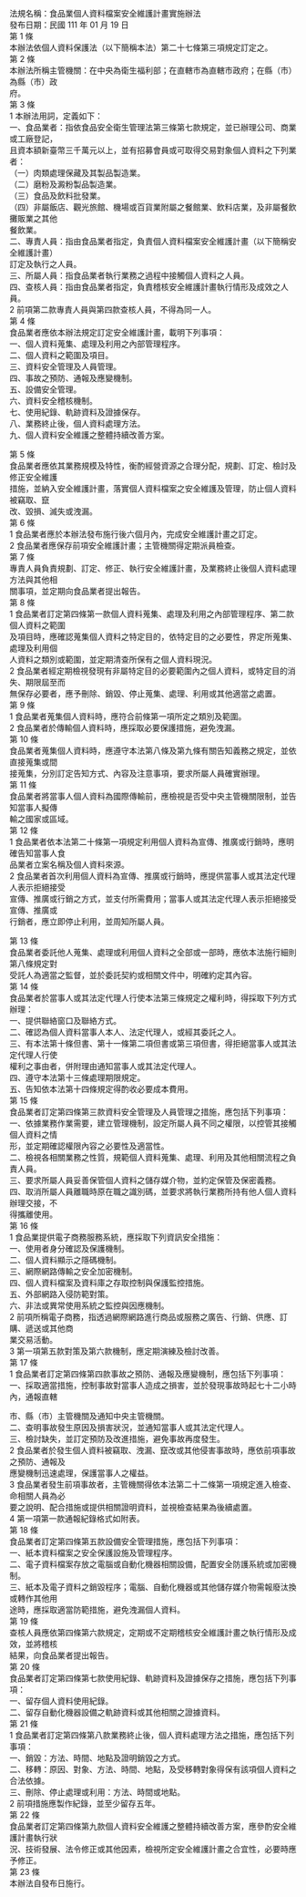 法規名稱：食品業個人資料檔案安全維護計畫實施辦法  
發布日期：民國 111 年 01 月 19 日  
第 1 條  
本辦法依個人資料保護法（以下簡稱本法）第二十七條第三項規定訂定之。  
第 2 條  
本辦法所稱主管機關：在中央為衛生福利部；在直轄市為直轄市政府；在縣（市）為縣（市）政  
府。  
第 3 條  
1 本辦法用詞，定義如下：  
一、食品業者：指依食品安全衛生管理法第三條第七款規定，並已辦理公司、商業或工廠登記，  
且資本額新臺幣三千萬元以上，並有招募會員或可取得交易對象個人資料之下列業者：  
（一）肉類處理保藏及其製品製造業。  
（二）磨粉及澱粉製品製造業。  
（三）食品及飲料批發業。  
（四）非屬飯店、觀光旅館、機場或百貨業附屬之餐館業、飲料店業，及非屬餐飲攤販業之其他  
餐飲業。  
二、專責人員：指由食品業者指定，負責個人資料檔案安全維護計畫（以下簡稱安全維護計畫）  
訂定及執行之人員。  
三、所屬人員：指食品業者執行業務之過程中接觸個人資料之人員。  
四、查核人員：指由食品業者指定，負責稽核安全維護計畫執行情形及成效之人員。  
2 前項第二款專責人員與第四款查核人員，不得為同一人。  
第 4 條  
食品業者應依本辦法規定訂定安全維護計畫，載明下列事項：  
一、個人資料蒐集、處理及利用之內部管理程序。  
二、個人資料之範圍及項目。  
三、資料安全管理及人員管理。  
四、事故之預防、通報及應變機制。  
五、設備安全管理。  
六、資料安全稽核機制。  
七、使用紀錄、軌跡資料及證據保存。  
八、業務終止後，個人資料處理方法。  
九、個人資料安全維護之整體持續改善方案。  


第 5 條  
食品業者應依其業務規模及特性，衡酌經營資源之合理分配，規劃、訂定、檢討及修正安全維護  
措施，並納入安全維護計畫，落實個人資料檔案之安全維護及管理，防止個人資料被竊取、竄  
改、毀損、滅失或洩漏。  
第 6 條  
1 食品業者應於本辦法發布施行後六個月內，完成安全維護計畫之訂定。  
2 食品業者應保存前項安全維護計畫；主管機關得定期派員檢查。  
第 7 條  
專責人員負責規劃、訂定、修正、執行安全維護計畫，及業務終止後個人資料處理方法與其他相  
關事項，並定期向食品業者提出報告。  
第 8 條  
1 食品業者訂定第四條第一款個人資料蒐集、處理及利用之內部管理程序、第二款個人資料之範圍  
及項目時，應確認蒐集個人資料之特定目的，依特定目的之必要性，界定所蒐集、處理及利用個  
人資料之類別或範圍，並定期清查所保有之個人資料現況。  
2 食品業者經定期檢視發現有非屬特定目的必要範圍內之個人資料，或特定目的消失、期限屆至而  
無保存必要者，應予刪除、銷毀、停止蒐集、處理、利用或其他適當之處置。  
第 9 條  
1 食品業者蒐集個人資料時，應符合前條第一項所定之類別及範圍。  
2 食品業者於傳輸個人資料時，應採取必要保護措施，避免洩漏。  
第 10 條  
食品業者蒐集個人資料時，應遵守本法第八條及第九條有關告知義務之規定，並依直接蒐集或間  
接蒐集，分別訂定告知方式、內容及注意事項，要求所屬人員確實辦理。  
第 11 條  
食品業者將當事人個人資料為國際傳輸前，應檢視是否受中央主管機關限制，並告知當事人擬傳  
輸之國家或區域。  
第 12 條  
1 食品業者依本法第二十條第一項規定利用個人資料為宣傳、推廣或行銷時，應明確告知當事人食  
品業者立案名稱及個人資料來源。  
2 食品業者首次利用個人資料為宣傳、推廣或行銷時，應提供當事人或其法定代理人表示拒絕接受  
宣傳、推廣或行銷之方式，並支付所需費用；當事人或其法定代理人表示拒絕接受宣傳、推廣或  
行銷者，應立即停止利用，並周知所屬人員。  


第 13 條  
食品業者委託他人蒐集、處理或利用個人資料之全部或一部時，應依本法施行細則第八條規定對  
受託人為適當之監督，並於委託契約或相關文件中，明確約定其內容。  
第 14 條  
食品業者於當事人或其法定代理人行使本法第三條規定之權利時，得採取下列方式辦理：  
一、提供聯絡窗口及聯絡方式。  
二、確認為個人資料當事人本人、法定代理人，或經其委託之人。  
三、有本法第十條但書、第十一條第二項但書或第三項但書，得拒絕當事人或其法定代理人行使  
權利之事由者，併附理由通知當事人或其法定代理人。  
四、遵守本法第十三條處理期限規定。  
五、告知依本法第十四條規定得酌收必要成本費用。  
第 15 條  
食品業者訂定第四條第三款資料安全管理及人員管理之措施，應包括下列事項：  
一、依據業務作業需要，建立管理機制，設定所屬人員不同之權限，以控管其接觸個人資料之情  
形，並定期確認權限內容之必要性及適當性。  
二、檢視各相關業務之性質，規範個人資料蒐集、處理、利用及其他相關流程之負責人員。  
三、要求所屬人員妥善保管個人資料之儲存媒介物，並約定保管及保密義務。  
四、取消所屬人員離職時原在職之識別碼，並要求將執行業務所持有他人個人資料辦理交接，不  
得攜離使用。  
第 16 條  
1 食品業提供電子商務服務系統，應採取下列資訊安全措施：  
一、使用者身分確認及保護機制。  
二、個人資料顯示之隱碼機制。  
三、網際網路傳輸之安全加密機制。  
四、個人資料檔案及資料庫之存取控制與保護監控措施。  
五、外部網路入侵防範對策。  
六、非法或異常使用系統之監控與因應機制。  
2 前項所稱電子商務，指透過網際網路進行商品或服務之廣告、行銷、供應、訂購、遞送或其他商  
業交易活動。  
3 第一項第五款對策及第六款機制，應定期演練及檢討改善。  
第 17 條  
1 食品業者訂定第四條第四款事故之預防、通報及應變機制，應包括下列事項：  
一、採取適當措施，控制事故對當事人造成之損害，並於發現事故時起七十二小時內，通報直轄  


市、縣（市）主管機關及通知中央主管機關。  
二、查明事故發生原因及損害狀況，並通知當事人或其法定代理人。  
三、檢討缺失，並訂定預防及改進措施，避免事故再度發生。  
2 食品業者於發生個人資料被竊取、洩漏、竄改或其他侵害事故時，應依前項事故之預防、通報及  
應變機制迅速處理，保護當事人之權益。  
3 食品業者發生前項事故者，主管機關得依本法第二十二條第一項規定進入檢查、命相關人員為必  
要之說明、配合措施或提供相關證明資料，並視檢查結果為後續處置。  
4 第一項第一款通報紀錄格式如附表。  
第 18 條  
食品業者訂定第四條第五款設備安全管理措施，應包括下列事項：  
一、紙本資料檔案之安全保護設施及管理程序。  
二、電子資料檔案存放之電腦或自動化機器相關設備，配置安全防護系統或加密機制。  
三、紙本及電子資料之銷毀程序；電腦、自動化機器或其他儲存媒介物需報廢汰換或轉作其他用  
途時，應採取適當防範措施，避免洩漏個人資料。  
第 19 條  
查核人員應依第四條第六款規定，定期或不定期稽核安全維護計畫之執行情形及成效，並將稽核  
結果，向食品業者提出報告。  
第 20 條  
食品業者訂定第四條第七款使用紀錄、軌跡資料及證據保存之措施，應包括下列事項：  
一、留存個人資料使用紀錄。  
二、留存自動化機器設備之軌跡資料或其他相關之證據資料。  
第 21 條  
1 食品業者訂定第四條第八款業務終止後，個人資料處理方法之措施，應包括下列事項：  
一、銷毀：方法、時間、地點及證明銷毀之方式。  
二、移轉：原因、對象、方法、時間、地點，及受移轉對象得保有該項個人資料之合法依據。  
三、刪除、停止處理或利用：方法、時間或地點。  
2 前項措施應製作紀錄，並至少留存五年。  
第 22 條  
食品業者訂定第四條第九款個人資料安全維護之整體持續改善方案，應參酌安全維護計畫執行狀  
況、技術發展、法令修正或其他因素，檢視所定安全維護計畫之合宜性，必要時應予修正。  
第 23 條  
本辦法自發布日施行。  


